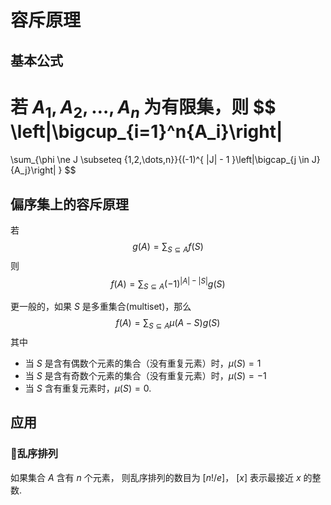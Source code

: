 # 容斥原理

## 基本公式

若 $A_1, A_2, \dots, A_n$ 为有限集，则
$$
\left|\bigcup_{i=1}^n{A_i}\right|
=
\sum_{\phi \ne J \subseteq \{1,2,\dots,n\}}{(-1)^{ |J| - 1 }\left|\bigcap_{j \in J}{A_j}\right| }
$$

## 偏序集上的容斥原理

若
$$ g(A) = \sum_{S \subseteq A}{f(S)} $$
则
$$ f(A) = \sum_{S \subseteq A}{(-1)^{ |A| - |S| }g(S)} $$

更一般的，如果 $S$ 是多重集合(multiset)，那么
$$ f(A) = \sum_{S \subseteq A}{\mu(A - S)g(S)}$$
其中
* 当 $S$ 是含有偶数个元素的集合（没有重复元素）时，$\mu(S) = 1$
* 当 $S$ 是含有奇数个元素的集合（没有重复元素）时，$\mu(S) = -1$
* 当 $S$ 含有重复元素时，$\mu(S) = 0$.

## 应用

### 乱序排列

如果集合 $A$ 含有 $n$ 个元素，
则乱序排列的数目为 $[n! / e]$， $[x]$ 表示最接近 $x$ 的整数.
